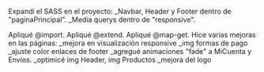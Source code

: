 Expandí el SASS en el proyecto:
    _Navbar, Header y Footer dentro de "paginaPrincipal".
    _Media querys dentro de "responsive".

Apliqué @import.
Apliqué @extend.
Apliqué @map-get.
Hice varias mejoras en las páginas:
    _mejora en visualización responsive
    _img formas de pago
    _ajuste color enlaces de footer
    _agregué animaciones "fade" a MiCuenta y Envíos.
    _optimicé img Header, img Productos
    _mejora del logo
    